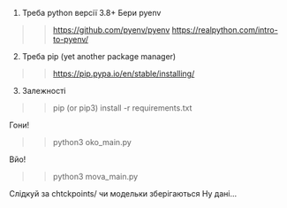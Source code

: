 1. Треба python версії 3.8+
  Бери pyenv
  >> https://github.com/pyenv/pyenv
  >> https://realpython.com/intro-to-pyenv/
2. Треба pip (yet another package manager)
  >> https://pip.pypa.io/en/stable/installing/
3. Залежності
  >> pip (or pip3) install -r requirements.txt

Гони!
>> python3 oko_main.py

Вйо!
>> python3 mova_main.py

Слідкуй за chtckpoints/ чи модельки зберігаються
Ну дані...
